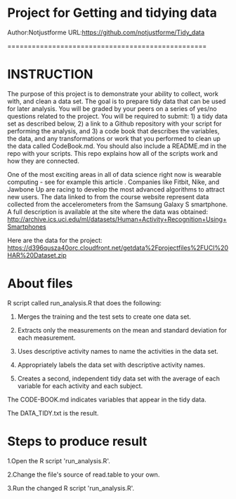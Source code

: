 Project for Getting and tidying data
=================================================
Author:Notjustforme
URL:https://github.com/notjustforme/Tidy_data

=================================================
        
        
INSTRUCTION
=================================================
The purpose of this project is to demonstrate your ability to collect, work with, and clean a data set. The goal is to prepare tidy data that can be used for later analysis. You will be graded by your peers on a series of yes/no questions related to the project. You will be required to submit: 1) a tidy data set as described below, 2) a link to a Github repository with your script for performing the analysis, and 3) a code book that describes the variables, the data, and any transformations or work that you performed to clean up the data called CodeBook.md. You should also include a README.md in the repo with your scripts. This repo explains how all of the scripts work and how they are connected. 

One of the most exciting areas in all of data science right now is wearable computing - see for example this article . Companies like Fitbit, Nike, and Jawbone Up are racing to develop the most advanced algorithms to attract new users. The data linked to from the course website represent data collected from the accelerometers from the Samsung Galaxy S smartphone. A full description is available at the site where the data was obtained: 
        http://archive.ics.uci.edu/ml/datasets/Human+Activity+Recognition+Using+Smartphones

Here are the data for the project:
        https://d396qusza40orc.cloudfront.net/getdata%2Fprojectfiles%2FUCI%20HAR%20Dataset.zip



About files
===========================================================
R script called run_analysis.R that does the following:

1. Merges the training and the test sets to create one data set.

2. Extracts only the measurements on the mean and standard deviation for each measurement.

3. Uses descriptive activity names to name the activities in the data set.

4. Appropriately labels the data set with descriptive activity names.

5. Creates a second, independent tidy data set with the average of each variable for each activity and each subject.


The CODE-BOOK.md indicates variables that appear in the tidy data.

The DATA_TIDY.txt is the result.



Steps to produce result
============================================================
1.Open the R script 'run_analysis.R'.

2.Change the file's source of read.table to your own.

3.Run the changed R script 'run_analysis.R'.

